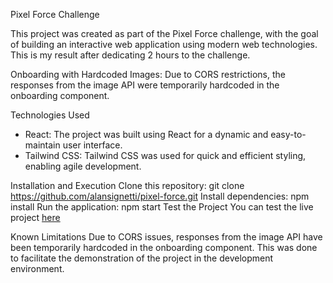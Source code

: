 Pixel Force Challenge

This project was created as part of the Pixel Force challenge, with the goal of building an interactive web application using modern web technologies. This is my result after dedicating 2 hours to the challenge.

Onboarding with Hardcoded Images: Due to CORS restrictions, the responses from the image API were temporarily hardcoded in the onboarding component.

Technologies Used
- React: The project was built using React for a dynamic and easy-to-maintain user interface.
- Tailwind CSS: Tailwind CSS was used for quick and efficient styling, enabling agile development.

Installation and Execution
Clone this repository: git clone https://github.com/alansignetti/pixel-force.git
Install dependencies: npm install
Run the application: npm start
Test the Project
You can test the live project [here](https://alansignetti.github.io/pixel-force/)

Known Limitations
Due to CORS issues, responses from the image API have been temporarily hardcoded in the onboarding component. This was done to facilitate the demonstration of the project in the development environment.

